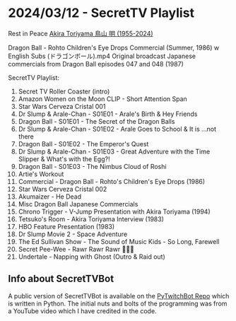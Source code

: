 # 2024/03/12 - SecretTV Playlist

Rest in Peace [Akira Toriyama 鳥山 明 (1955-2024)](https://en.wikipedia.org/wiki/Akira_Toriyama)

Dragon Ball - Rohto Children's Eye Drops Commercial (Summer, 1986) w English Subs (ドラゴンボール).mp4
Original broadcast Japanese commercials from Dragon Ball episodes 047 and 048 (1987)


SecretTV Playlist:
1. Secret TV Roller Coaster (intro)
2. Amazon Women on the Moon CLIP - Short Attention Span
3. Star Wars Cerveza Cristal 001
4. Dr Slump & Arale-Chan - S01E01 - Arale's Birth & Hey Friends
5. Dragon Ball - S01E01 - The Secret of the Dragon Balls
6. Dr Slump & Arale-Chan - S01E02 - Arale Goes to School & It is ...not there
7. Dragon Ball - S01E02 - The Emperor's Quest
8. Dr Slump & Arale-Chan - S01E03 - Great Adventure with the Time Slipper & What's with the Egg?!
9. Dragon Ball - S01E03 - The Nimbus Cloud of Roshi
10. Artie's Workout
11. Commercial - Dragon Ball - Rohto's Children's Eye Drops (1986)
12. Star Wars Cerveza Cristal 002
13. Akumaizer - He Dead
14. Misc Dragon Ball Japanese Commercials
15. Chrono Trigger - V-Jump Presentation with Akira Toriyama (1994)
16. Tetsuko's Room - Akira Toriyama Interview (1983)
18. HBO Feature Presentation (1983)
19. Dr Slump Movie 2 - Space Adventure
20. The Ed Sullivan Show - The Sound of Music Kids - So Long, Farewell
21. Secret Pee-Wee - Rawr Rawr Rawr 🐊🐊🐊
22. Undertale - Napping with Ghost (Outro & Raid out)


## Info about SecretTVBot

A public version of SecretTVBot is available on the [PyTwitchBot Repo](https://github.com/awbored/PyTwitchBot) which is written in Python.  The initial nuts and bolts of the programming was from a YouTube video which I have credited in the code.
